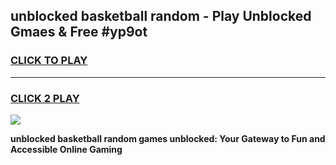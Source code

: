 
## unblocked basketball random - Play Unblocked Gmaes & Free #yp9ot
<h3>
<a href="https://news.freeplayer.one?title=unblocked_basketball_random&ref=24F">CLICK TO PLAY</a></h3>
<hr>

<h3>
<a href="https://news.freeplayer.one?title=unblocked_basketball_random&ref=24F">CLICK 2 PLAY</a>
  
</h3>

<a href="https://news.freeplayer.one?title=unblocked_basketball_random&ref=24F/"><img src="https://clearcache.store/games.png"></a>


**unblocked basketball random games unblocked: Your Gateway to Fun and Accessible Online Gaming**
